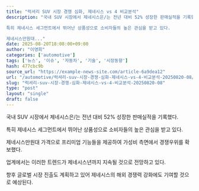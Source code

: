 ```yaml
---
title: "럭셔리 SUV 시장 경쟁 심화, 제네시스 vs 4 비교분석"
description: "국내 SUV 시장에서 제네시스은/는 전년 대비 52% 성장한 판매실적을 기록했다.

특히 제네시스 세그먼트에서 뛰어난 상품성으로 소비자들의 높은 관심을 받고 있다.

제네시스만원대..."
date: 2025-08-20T18:08:00+09:00
author: "이영희"
categories: ['automotive']
tags: ['뉴스', '이슈', '자동차', '기술', '시장동향']
hash: 477cbc9b
source_url: "https://example-news-site.com/article-6a9dea12"
url: "/automotive/럭셔리-suv-시장-경쟁-심화-제네시스-vs-4-비교분석-20250820-08/"
slug: "럭셔리-suv-시장-경쟁-심화-제네시스-vs-4-비교분석-20250820-08"
type: "post"
layout: "single"
draft: false
---
```


국내 SUV 시장에서 제네시스은/는 전년 대비 52% 성장한 판매실적을 기록했다.

특히 제네시스 세그먼트에서 뛰어난 상품성으로 소비자들의 높은 관심을 받고 있다.

제네시스만원대 가격으로 프리미엄 기능들을 제공하여 가성비 측면에서 경쟁우위를 확보했다.

업계에서는 이러한 트렌드가 제네시스년까지 지속될 것으로 전망하고 있다.

향후 글로벌 시장 진출도 계획하고 있어 제네시스의 해외 경쟁력 강화에도 기여할 것으로 예상된다.
